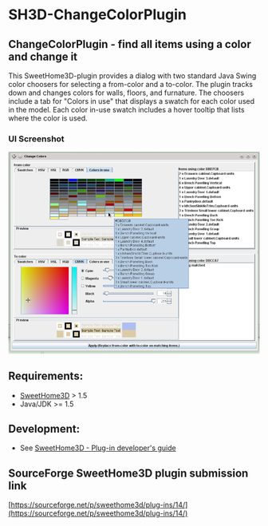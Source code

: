 # SH3D-ChangeColorPlugin

## ChangeColorPlugin - find all items using a color and change it

This SweetHome3D-plugin provides a dialog with two standard Java Swing color choosers for selecting a from-color and a to-color. 
The plugin tracks down and changes colors for walls, floors, and furnature. 
The choosers include a tab for "Colors in use" that displays a swatch for each color used in the model. 
Each color in-use swatch includes a hover tooltip that lists where the color is used.

### UI Screenshot

![screenshot](/screenshot.png?raw=true "ChangeColorPluin UI")


## Requirements:
- [SweetHome3D](https://www.sweethome3d.com/) > 1.5
- Java/JDK >= 1.5

## Development:
- See [SweetHome3D - Plug-in developer's guide](https://www.sweethome3d.com/pluginDeveloperGuide.jsp)

## SourceForge SweetHome3D plugin submission link

[https://sourceforge.net/p/sweethome3d/plug-ins/14/](https://sourceforge.net/p/sweethome3d/plug-ins/14/)


